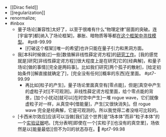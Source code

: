 - [[Dirac field]]
- [[regularization]]
- renormalize;
- #inbox
    - 量子场论[兼容性]太好了，以至于很难有什么“物理定律”层面的突破。连[宇宙学]都[纳入了场论框架]，暴胀、暗物质等等都[在这个框架中寻找模型](https://www.zhihu.com/question/453546423/answer/1825929609)。 #pt8-99.99
        - [打破这个框架][唯一的希望]也许只能在量子引力和黑洞方面。
    - 我[本科时候做过]一些[数值解非线性薛定谔方程]的[研究工作](https://www.zhihu.com/question/490160879/answer/2151791686)。[我的感觉就是]研究[非线性薛定谔方程][很大程度上是在研究]它的[经典解]，和量子场论[做的事情][完全是两码事]。比如我们研究[两个孤子的散射]，[给定初始条件][解直接就确定了]，[完全没有任何][概率的东西]在里面。 #pt7-99.99
        - 再比如[粒子的产生]，量子场论里面真空有[零点能]，但是[真空中产生的虚粒子对][不可观测]。非线性薛定谔方程里面，给个零点能的背景，[加个小扰动]就可以[在时空中产生]一堆 rogue wave，它们就像虚粒子对一样，从真空中[借能量]，产生[又很快消失]。但 rogue wave 完全是经典解，它是可观测的。所以我觉得二者没啥可比较的。
    - [卡西米尔效应]应该可以当做[我们这个世界]是“场本体”而非“粒子本体”的一个[实验证据](https://www.zhihu.com/pin/1428512549964419072)吧。[充分表明]即使在一个[实粒子][也没有的真空里]，场依然是以[能量最低][但不为0]的状态存在。🤔 #pt7-99.98
